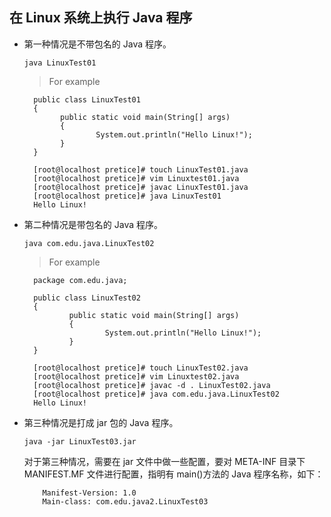 ## 在 Linux 系统上执行 Java 程序

* 第一种情况是不带包名的 Java 程序。

      java LinuxTest01

  >For example
  
        public class LinuxTest01
        {
              public static void main(String[] args)
              {
                      System.out.println("Hello Linux!");
              }
        }

        [root@localhost pretice]# touch LinuxTest01.java
        [root@localhost pretice]# vim Linuxtest01.java
        [root@localhost pretice]# javac LinuxTest01.java 
        [root@localhost pretice]# java LinuxTest01
        Hello Linux!


* 第二种情况是带包名的 Java 程序。

      java com.edu.java.LinuxTest02

  >For example
  
        package com.edu.java;

        public class LinuxTest02
        {
                public static void main(String[] args)
                {
                        System.out.println("Hello Linux!");
                }
        }

        [root@localhost pretice]# touch LinuxTest02.java
        [root@localhost pretice]# vim Linuxtest02.java
        [root@localhost pretice]# javac -d . LinuxTest02.java
        [root@localhost pretice]# java com.edu.java.LinuxTest02
        Hello Linux!

  
* 第三种情况是打成 jar 包的 Java 程序。

      java -jar LinuxTest03.jar

     对于第三种情况，需要在 jar 文件中做一些配置，要对 META-INF 目录下 MANIFEST.MF 文件进行配置，指明有 main()方法的 Java 程序名称，如下：

          Manifest-Version: 1.0
          Main-class: com.edu.java2.LinuxTest03
